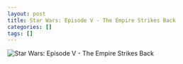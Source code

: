 ```yaml
---
layout: post
title: Star Wars: Episode V - The Empire Strikes Back
categories: []
tags: []
---
```

![Star Wars: Episode V - The Empire Strikes Back](https://m.media-amazon.com/images/M/MV5BYmU1NDRjNDgtMzhiMi00NjZmLTg5NGItZDNiZjU5NTU4OTE0XkEyXkFqcGdeQXVyNzkwMjQ5NzM@._V1.jpg)
